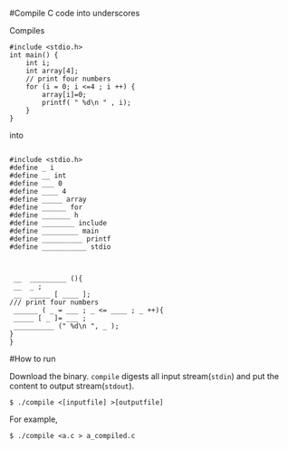 #Compile C code into underscores

Compiles
```
#include <stdio.h>
int main() {
    int i;
    int array[4];
	// print four numbers
    for (i = 0; i <=4 ; i ++) {
        array[i]=0;
        printf( " %d\n " , i);
    }
}
```
into
```

#include <stdio.h>
#define _ i
#define __ int
#define ___ 0
#define ____ 4
#define _____ array
#define ______ for
#define _______ h
#define ________ include
#define _________ main
#define __________ printf
#define ___________ stdio



 __  _________ (){
 __  _ ;
 __  _____ [ ____ ];
/// print four numbers
 ______ ( _ = ___ ; _ <= ____ ; _ ++){
 _____ [ _ ]= ___ ;
 __________ (" %d\n ", _ );
}
}
```

#How to run

Download the binary. `compile` digests all input stream(`stdin`) and put the content to output stream(`stdout`).

```
$ ./compile <[inputfile] >[outputfile]
```

For example,

```
$ ./compile <a.c > a_compiled.c
```

